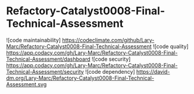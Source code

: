 # Refactory-Catalyst0008-Final-Technical-Assessment
![code maintainability] https://codeclimate.com/github/Lary-Marc/Refactory-Catalyst0008-Final-Technical-Assessment
![code quality] https://app.codacy.com/gh/Lary-Marc/Refactory-Catalyst0008-Final-Technical-Assessment/dashboard
![code security] https://app.codacy.com/gh/Lary-Marc/Refactory-Catalyst0008-Final-Technical-Assessment/security
![code dependency] https://david-dm.org/Lary-Marc/Refactory-Catalyst0008-Final-Technical-Assessment.svg
